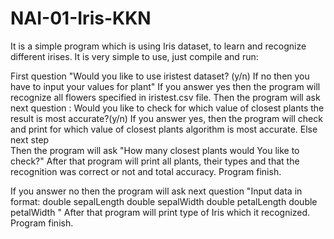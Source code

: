 # NAI-01-Iris-KKN
It is a simple program which is using Iris dataset, to learn and recognize different irises.
It is very simple to use, just compile and run:


First question "Would you like to use iristest dataset? (y/n) 
                 If no then you have to input your values for plant"
        If you answer yes then the program will recognize all flowers specified in iristest.csv file.
                    Then the program will ask next question : 
                    Would you like to check for which value of closest plants the result is most accurate?(y/n)
                            If you answer yes, then the program will check and print for which value of closest plants algorithm is most accurate.
                    Else next step            
        Then the program will ask "How many closest plants would You like to check?"
        After that program will print all plants, their types and that the recognition was correct or not and total accuracy.
        Program finish.
        
If you answer no then the program will ask next question  "Input data in format: double sepalLength double sepalWidth double petalLength double petalWidth "
After that program will print type of Iris which it recognized.
Program finish.       